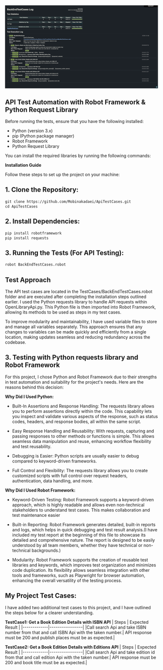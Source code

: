 ![alt text](BackEndTestCasesResult.png)

## API Test Automation with Robot Framework & Python Request Library

Before running the tests, ensure that you have the following installed:

- Python (version 3.x)
- pip (Python package manager)
- Robot Framework
- Python Request Library

You can install the required libraries by running the following commands:


**Installation Guide**

Follow these steps to set up the project on your machine:

## 1. Clone the Repository:

    git clone https://github.com/Mobinakadaei/ApiTestCases.git
    cd ApiTestCases

## 2. Install Dependencies:
    pip install robotframework
    pip install requests

## 3. Running the Tests (For API Testing):

   ```sh
   robot BackEndTestCases.robot
   ```

## Test Approach

The API test cases are located in the TestCases/BackEndTestCases.robot folder and are executed after completing the installation steps outlined earlier. I used the Python requests library to handle API requests within OpenLibraryApi.py. This Python file is then imported into Robot Framework, allowing its methods to be used as steps in my test cases.

To improve modularity and maintainability, I have used variable files to store and manage all variables separately. This approach ensures that any changes to variables can be made quickly and efficiently from a single location, making updates seamless and reducing redundancy across the codebase.


## 3. Testing with Python requests library and Robot Framework
  For this project, I chose Python and Robot Framework due to their strengths in test automation and suitability for the project's needs. Here are the reasons behind this decision:
   

   **Why Did I Used Python:**

   * Built-In Assertions and Response Handling:
   The requests library allows you to perform assertions directly within the code. This capability lets you inspect and validate various aspects of the response, such as status codes, headers, and response bodies, all within the same script.

   * Easy Response Handling and Reusability:
   With requests, capturing and passing responses to other methods or functions is simple. This allows seamless data manipulation and reuse, enhancing workflow flexibility and test reusability.

   * Debugging is Easier: 
   Python scripts are usually easier to debug compared to keyword-driven frameworks.

   * Full Control and Flexibility: 
   The requests library allows you to create customized scripts with full control over request headers, authentication, data handling, and more. 

   **Why Did I Used Robot Framework:**

   * Keyword-Driven Testing: 
   Robot Framework supports a keyword-driven approach, which is highly readable and allows even non-technical stakeholders to understand test cases. This makes collaboration and test maintenance easier

   * Built-in Reporting: 
   Robot Framework generates detailed, built-in reports and logs, which helps in quick debugging and test result analysis.(I have included my test report at the beginning of this file to showcase its detailed and comprehensive nature. The report is designed to be easily understood by all team members, whether they have technical or non-technical backgrounds.)

   * Modularity: 
   Robot Framework supports the creation of reusable test libraries and keywords, which improves test organization and minimizes code duplication. Its flexibility allows seamless integration with other tools and frameworks, such as Playwright for browser automation, enhancing the overall versatility of the testing process.


## My Project Test Cases:

I have added two additional test cases to this project, and I have outlined the steps below for a clearer understanding.

**TestCase1: Get a Book Edition Details with ISBN API**
| Steps        | Expected Result |
|-------------|-----------------|
|Call search Api and take ISBN number from that and call ISBN Api with the taken number.| API response must be 200 and publish places must be as expected.|



**TestCase2: Get a Book Edition Details with Editions API**
| Steps        | Expected Result |
|-------------|-----------------|
|Call search Api and take edition id from that and call edition Api with the taken number.| API response must be 200 and book title must be as expected.|




